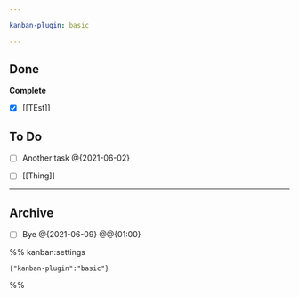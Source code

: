 ```yaml
---

kanban-plugin: basic

---
```


## Done

**Complete**
- [x] [[TEst]]


## To Do

- [ ] Another task @{2021-06-02}
- [ ] [[Thing]]


***

## Archive

- [ ] Bye @{2021-06-09} @@{01:00}

%% kanban:settings
```
{"kanban-plugin":"basic"}
```
%%